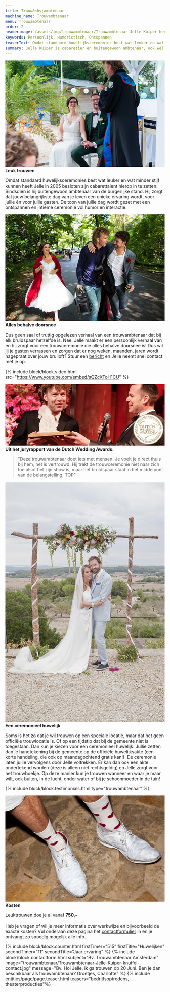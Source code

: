 ```yaml
---
title: Trouw&shy;ambtenaar
machine_name: Trouwambtenaar
menu: Trouwambtenaar
order: 2
headerimage: /assets/img/trouwambtenaar/Trouwambtenaar-Jelle-Kuiper-hero.jpg
keywords: Persoonlijk, Humoristisch, Ontspannen
teaserText: Omdat standaard huwelijksceremonies best wat leuker en wat minder stijf kunnen heeft Jelle in 2005 besloten zijn cabarettalent hierop in te zetten. Sindsdien is hij buitengewoon ambtenaar van de burgerlijke stand. Of terwijl BABS. Hij zorgt dat je mooiste dag van je leven een unieke ervaring wordt, voor jullie én voor jullie gasten. Een intieme, zeer persoonlijke ceremonie vol humor en interactie.
summary: Jelle Kuiper is cabaretier en buitengewoon ambtenaar, ook wel BABS hij mag in heel Nederland officieel huwelijken sluiten. Jelle is in 2014 uitgeroepen tot trouwambtenaar van het jaar bij de Dutch Wedding Awards en heeft inmiddels meer dan 500 huwelijken gesloten!
---
```


<!-- block usp -->
<section class="block usps">
	<article class="usp">
		<picture class="focuspoint picture fade-in">
			<img class="img" src="/assets/img/trouwambtenaar/Trouwambtenaar-Jelle-Kuiper-kosten.jpg" alt="Jelle Kuiper">
		</picture>
		<div class="article">
			<strong class="subtitle">Leuk trouwen</strong>
			<p class="paragraph">Omdat standaard huwelijksceremonies best wat leuker en wat minder stijf kunnen heeft Jelle in 2005 besloten zijn cabarettalent hierop in te zetten. Sindsdien is hij buitengewoon ambtenaar van de burgerlijke stand. Hij zorgt dat jouw belangrijkste dag van je leven een unieke ervaring wordt, voor jullie én voor jullie gasten. De toon van jullie dag wordt gezet met een ontspannen en intieme ceremonie vol humor en interactie.</p>
		</div>
	</article>
	<article class="usp">
		<picture class="focuspoint picture">
			<img class="img" src="/assets/img/trouwambtenaar/Trouwambtenaar-Jelle-Kuiper-Persoonlijk.jpg" alt="Jelle Kuiper">
		</picture>
		<div class="article">
			<strong class="subtitle">Alles behalve doorsnee</strong>
			<p class="paragraph">Dus geen saai of truttig opgelezen verhaal van een trouwambtenaar dat bij elk bruidspaar hetzelfde is. Nee, Jelle maakt er een persoonlijk verhaal van en hij zorgt voor een trouwceremonie die alles behalve doorsnee is! Dus wil jij je gasten verrassen en zorgen dat er nog weken, maanden, jaren wordt nagepraat over jouw bruiloft? Stuur een <a href="#contact">bericht</a> en Jelle neemt snel contact met je op.​​​​​​​​​​</p>
		</div>
	</article>
</section>

{% include block/block.video.html src="https://www.youtube.com/embed/sQZcXToH1CU" %}

<!-- block usp -->
<section class="block usps">
	<article class="usp">
		<picture class="focuspoint picture">
			<img class="img" src="/assets/img/trouwambtenaar/Trouwambtenaar-Jelle-Kuiper-leuktrouwen-prijs.jpg" alt="Jelle Kuiper">
		</picture>
		<div class="article">
			<strong class="subtitle">Uit het juryrapport van de Dutch Wedding Awards:</strong>
			<blockquote class="quote">"Deze trouwambtenaar doet iets met mensen. Je voelt je direct thuis bij hem; het is vertrouwd. Hij trekt de trouwceremonie niet naar zich toe alsof het zijn show is, maar het bruidspaar staat in het middelpunt van de belangstelling, TOP"</blockquote>
		</div>
	</article>
	<article class="usp">
		<picture class="focuspoint picture">
			<img class="img" src="/assets/img/trouwambtenaar/Trouwambtenaar-Jelle-Kuiper-ceremonieel-huwelijk-koppel.jpg" alt="Jelle Kuiper">
		</picture>
		<div class="article">
			<strong class="subtitle">Een ceremonieel huwelijk</strong>
			<p class="paragraph">Soms is het zo dat je wil trouwen op een speciale locatie, maar dat het geen officiële trouwlocatie is. Of op een tijdstip dat bij de gemeente niet is toegestaan. Dan kun je kiezen voor een ceremonieel huwelijk. Jullie zetten dan je handtekening bij de gemeente op de officiële huwelijksakte (een korte handeling, die ook op maandagochtend gratis kan!). De ceremonie laten jullie vervolgens door Jelle voltrekken. Er kan dan ook een akte ondertekend worden (deze is alleen niet rechtsgeldig) en Jelle zorgt voor het trouwboekje. Op deze manier kun je trouwen wanneer en waar je maar wilt, ook buiten, in de lucht, onder water of bij je schoonmoeder in de tuin! </p>
		</div>
	</article>
</section>

{% include block/block.testimonials.html type="trouwambtenaar" %}

<!-- block usp -->
<section class="block usps">
	<article class="usp">
		<picture class="focuspoint picture">
			<img class="img" src="/assets/img/trouwambtenaar/Trouwambtenaar-Jelle-Kuiper-schoenen-kosten.jpg" alt="Jelle Kuiper">
		</picture>
		<div class="article">
			<strong class="subtitle">Kosten</strong>
			<p class="paragraph">Leuktrouwen doe je al vanaf <strong>750,-</strong>
				<br><br>
				Heb je vragen of wil je meer informatie over werkwijze en bijvoorbeeld de exacte kosten?  Vul onderaan deze pagina het <a href="#contact">contactformulier</a> in en je ontvangt zo spoedig mogelijk alle info.​
			</p>
		</div>
	</article>
</section>

{% include block/block.counter.html firstTimer="515" firstTitle="Huwelijken" secondTimer="11" secondTitle="Jaar ervaring" %}
{% include block/block.contactform.html subject="Bv. Trouwambtenaar Amsterdam"  image="trouwambtenaar/Trouwambtenaar-Jelle-Kuiper-knuffel-contact.jpg" message="Bv. Hoi Jelle, ik ga trouwen op 20 Juni. Ben je dan beschikbaar als trouwambtenaar? Groetjes, Charlotte" %}
{% include entities/page/page.teaser.html teasers="bedrijfsoptredens, theaterproducties"%}
<script>
	function trackButton() {
		return gtag_report_conversion('https://jellekuiper.nl/trouwambtenaar');
	}
	document.getElementById('google-tracker').addEventListener("click", trackButton);
</script>